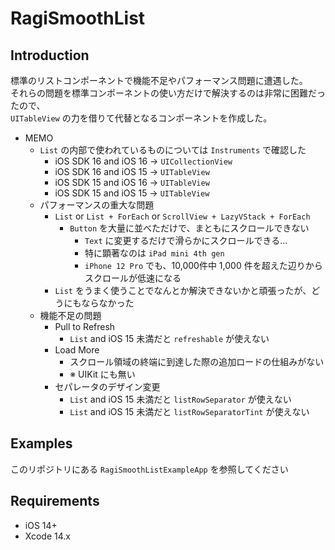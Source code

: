 # RagiSmoothList

## Introduction

標準のリストコンポーネントで機能不足やパフォーマンス問題に遭遇した。  
それらの問題を標準コンポーネントの使い方だけで解決するのは非常に困難だったので、  
`UITableView` の力を借りて代替となるコンポーネントを作成した。

- MEMO
  - `List` の内部で使われているものについては `Instruments` で確認した
    - iOS SDK 16 and iOS 16 -> `UICollectionView`
    - iOS SDK 16 and iOS 15 -> `UITableView`
    - iOS SDK 15 and iOS 16 -> `UITableView`
    - iOS SDK 15 and iOS 15 -> `UITableView`
  - パフォーマンスの重大な問題
    - `List` or `List + ForEach` or `ScrollView + LazyVStack + ForEach`
      - `Button` を大量に並べただけで、まともにスクロールできない
        - `Text` に変更するだけで滑らかにスクロールできる...
        - 特に顕著なのは `iPad mini 4th gen`
        - `iPhone 12 Pro` でも、10,000件中 1,000 件を超えた辺りからスクロールが低速になる
    - `List` をうまく使うことでなんとか解決できないかと頑張ったが、どうにもならなかった
  - 機能不足の問題
    - Pull to Refresh
      - `List` and iOS 15 未満だと `refreshable` が使えない
    - Load More
      - スクロール領域の終端に到達した際の追加ロードの仕組みがない
      - ※ UIKit にも無い
    - セパレータのデザイン変更
      - `List` and iOS 15 未満だと `listRowSeparator` が使えない
      - `List` and iOS 15 未満だと `listRowSeparatorTint` が使えない

## Examples

このリポジトリにある `RagiSmoothListExampleApp` を参照してください

## Requirements

- iOS 14+
- Xcode 14.x
